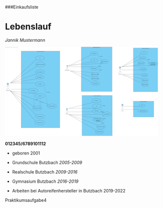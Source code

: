 ###Einkaufsliste

# Lebenslauf

*Jannik Mustermann*

![Ein tolles Bild](/Bibliothek.jpg)

__012345/6789101112__

* geboren 2001

* Grundschule Butzbach _2005-2009_

* Realschule Butzbach _2009-2016_

* Gymnasium Butzbach *2016-2019*

* Arbeiten bei Autoreifenhersteller in Butzbach 2019-2022



Praktikumsaufgabe4
